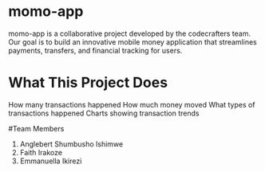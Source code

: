 # momo-app
momo-app is a collaborative project developed by the codecrafters team.
Our goal is to build an innovative mobile money application that streamlines payments, transfers, and financial tracking for users.

# What This Project Does
How many transactions happened
How much money moved
What types of transactions happened
Charts showing transaction trends

#Team Members
1. Anglebert Shumbusho Ishimwe
2. Faith Irakoze
3. Emmanuella Ikirezi
